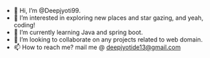 - 👋 Hi, I’m @Deepjyoti99.
- 👀 I’m interested in exploring new places and star gazing, and yeah, coding!
- 🌱 I’m currently learning Java and spring boot.
- 💞️ I’m looking to collaborate on any projects related to web domain.
- 📫 How to reach me? mail me @ deepjyotide13@gmail.com

<!---
Deepjyoti99/Deepjyoti99 is a ✨ special ✨ repository because its `README.md` (this file) appears on your GitHub profile.
You can click the Preview link to take a look at your changes.
--->
